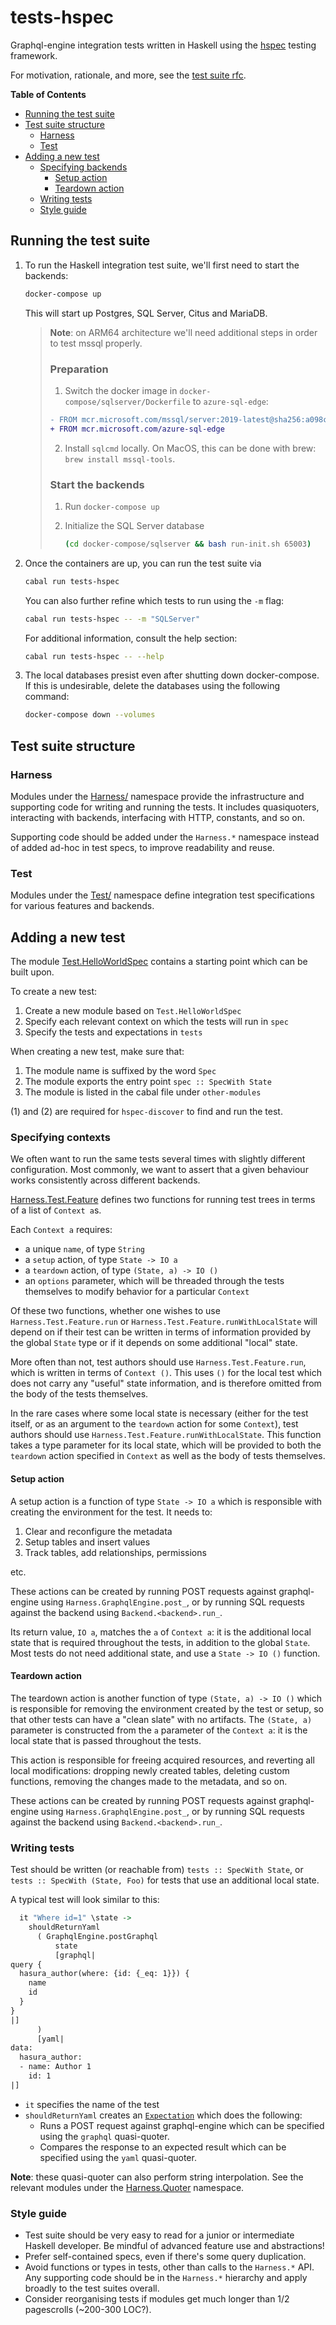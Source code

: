 # tests-hspec

Graphql-engine integration tests written in Haskell using the [hspec](https://hspec.github.io) testing framework.

For motivation, rationale, and more, see the [test suite rfc](../../rfcs/hspec-test-suite.md).

**Table of Contents**

- [Running the test suite](#running-the-test-suite)
- [Test suite structure](#test-suite-structure)
    - [Harness](#harness)
    - [Test](#test)
- [Adding a new test](#adding-a-new-test)
    - [Specifying backends](#specifying-backends)
        - [Setup action](#setup-action)
        - [Teardown action](#teardown-action)
    - [Writing tests](#writing-tests)
    - [Style guide](#style-guide)

## Running the test suite

1. To run the Haskell integration test suite, we'll first need to start the backends:

   ```sh
   docker-compose up
   ```

   This will start up Postgres, SQL Server, Citus and MariaDB.


    > __Note__: on ARM64 architecture we'll need additional steps in order to test mssql properly.
    >
    > ### Preparation
    >
    > 1. Switch the docker image in `docker-compose/sqlserver/Dockerfile` to `azure-sql-edge`:
    >
    > ```diff
    > - FROM mcr.microsoft.com/mssql/server:2019-latest@sha256:a098c9ff6fbb8e1c9608ad7511fa42dba8d22e0d50b48302761717840ccc26af
    > + FROM mcr.microsoft.com/azure-sql-edge
    > ```
    >
    > 2. Install `sqlcmd` locally. On MacOS, this can be done with brew: `brew install mssql-tools`.
    >
    > ### Start the backends
    >
    > 1. Run `docker-compose up`
    > 2. Initialize the SQL Server database
    >
    >    ```sh
    >    (cd docker-compose/sqlserver && bash run-init.sh 65003)
    >    ```

2. Once the containers are up, you can run the test suite via

   ```sh
   cabal run tests-hspec
   ```

    You can also further refine which tests to run using the `-m` flag:

   ```sh
   cabal run tests-hspec -- -m "SQLServer"
   ```

    For additional information, consult the help section:

   ```sh
   cabal run tests-hspec -- --help
   ```

3. The local databases presist even after shutting down docker-compose.
   If this is undesirable, delete the databases using the following command:

   ```sh
   docker-compose down --volumes
   ```

## Test suite structure

### Harness

Modules under the [Harness/](Harness/) namespace provide the infrastructure
and supporting code for writing and running the tests.
It includes quasiquoters, interacting with backends, interfacing with HTTP,
constants, and so on.

Supporting code should be added under the `Harness.*` namespace instead of
added ad-hoc in test specs, to improve readability and reuse.

### Test

Modules under the [Test/](Test/) namespace define integration test specifications for various
features and backends.

## Adding a new test

The module [Test.HelloWorldSpec](Test/HelloWorldSpec.hs) contains a starting point
which can be built upon.

To create a new test:

1. Create a new module based on `Test.HelloWorldSpec`
2. Specify each relevant context on which the tests will run in `spec`
3. Specify the tests and expectations in `tests`

When creating a new test, make sure that:

1. The module name is suffixed by the word `Spec`
2. The module exports the entry point `spec :: SpecWith State`
3. The module is listed in the cabal file under `other-modules`

(1) and (2) are required for `hspec-discover` to find and run the test.

### Specifying contexts

We often want to run the same tests several times with slightly different
configuration. Most commonly, we want to assert that a given behaviour works
consistently across different backends.

[Harness.Test.Feature](Harness/Test/Feature.hs) defines two functions for
running test trees in terms of a list of `Context a`s.

Each `Context a` requires:
- a unique `name`, of type `String`
- a `setup` action, of type `State -> IO a`
- a `teardown` action, of type `(State, a) -> IO ()`
- an `options` parameter, which will be threaded through the tests themselves
to modify behavior for a particular `Context`

Of these two functions, whether one wishes to use `Harness.Test.Feature.run` or
`Harness.Test.Feature.runWithLocalState` will depend on if their test can be
written in terms of information provided by the global `State` type or if it
depends on some additional "local" state.

More often than not, test authors should use `Harness.Test.Feature.run`, which
is written in terms of `Context ()`. This uses `()` for the local test which
does not carry any "useful" state information, and is therefore omitted from
the body of the tests themselves.

In the rare cases where some local state is necessary (either for the test
itself, or as an argument to the `teardown` action for some `Context`), test
authors should use `Harness.Test.Feature.runWithLocalState`. This function
takes a type parameter for its local state, which will be provided to both
the `teardown` action specified in `Context` as well as the body of tests
themselves.

#### Setup action

A setup action is a function of type `State -> IO a` which is responsible with
creating the environment for the test. It needs to:

1. Clear and reconfigure the metadata
2. Setup tables and insert values
3. Track tables, add relationships, permissions

etc.

These actions can be created by running POST requests against graphql-engine
using `Harness.GraphqlEngine.post_`, or by running SQL requests against the
backend using `Backend.<backend>.run_`.

Its return value, `IO a`, matches the `a` of `Context a`: it is the additional
local state that is required throughout the tests, in addition to the global
`State`. Most tests do not need additional state, and use a `State -> IO ()`
function.

#### Teardown action

The teardown action is another function of type `(State, a) -> IO ()` which is
responsible for removing the environment created by the test or setup, so that
other tests can have a "clean slate" with no artifacts. The `(State, a)`
parameter is constructed from the `a` parameter of the `Context a`: it is the
local state that is passed throughout the tests.

This action is responsible for freeing acquired resources, and reverting all
local modifications: dropping newly created tables, deleting custom functions,
removing the changes made to the metadata, and so on.

These actions can be created by running POST requests against graphql-engine
using `Harness.GraphqlEngine.post_`, or by running SQL requests against the
backend using `Backend.<backend>.run_`.

### Writing tests

Test should be written (or reachable from) `tests :: SpecWith State`, or `tests
:: SpecWith (State, Foo)` for tests that use an additional local state.

A typical test will look similar to this:

```hs
  it "Where id=1" \state ->
    shouldReturnYaml
      ( GraphqlEngine.postGraphql
          state
          [graphql|
query {
  hasura_author(where: {id: {_eq: 1}}) {
    name
    id
  }
}
|]
      )
      [yaml|
data:
  hasura_author:
  - name: Author 1
    id: 1
|]
```

- `it` specifies the name of the test
- `shouldReturnYaml` creates an [`Expectation`](https://hspec.github.io/expectations.html)
  which does the following:
  - Runs a POST request against graphql-engine which can be specified using the `graphql` quasi-quoter.
  - Compares the response to an expected result which can be specified using the `yaml` quasi-quoter.

__Note__: these quasi-quoter can also perform string interpolation. See the relevant modules
under the [Harness.Quoter](Harness/Quoter) namespace.

### Style guide

- Test suite should be very easy to read for a junior or intermediate Haskell developer.
  Be mindful of advanced feature use and abstractions!
- Prefer self-contained specs, even if there's some query duplication.
- Avoid functions or types in tests, other than calls to the `Harness.*` API.
  Any supporting code should be in the `Harness.*` hierarchy and apply broadly to the test suites
  overall.
- Consider reorganising tests if modules get much longer than 1/2 pagescrolls (~200-300 LOC?).
